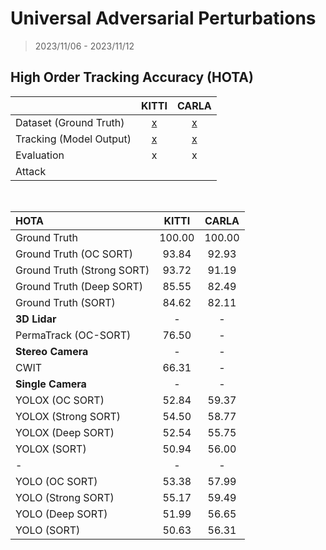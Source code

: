 # Universal Adversarial Perturbations

> 2023/11/06 - 2023/11/12

## High Order Tracking Accuracy (HOTA)

|                         | KITTI |                         CARLA      |
| :---------------------- | :---: | :---------------------------------------------------: |
|Dataset (Ground Truth)  |   [x](https://www.cvlibs.net/datasets/kitti/eval_tracking.php)   |           [x](https://github.com/wuhanstudio/carla-tracking-dataset)  |
|Tracking (Model Output) |   [x](https://github.com/wuhanstudio/2d-kitti-tracking)    | [x](https://github.com/wuhanstudio/2d-carla-tracking) |
|Evaluation              |   x   |                           x       |
|Attack                  |       |                                                       |

<br />

|         HOTA               |    KITTI   |     CARLA      |
| :------------------------- | :--------: | :------------: |
|Ground Truth                |   100.00   |    100.00      |
|Ground Truth (OC SORT)      |   93.84    |     92.93      |
|Ground Truth (Strong SORT)  |   93.72    |     91.19      |
|Ground Truth (Deep SORT)    |   85.55    |     82.49      |
|Ground Truth (SORT)         |   84.62    |     82.11      |
|     **3D Lidar**           |     -      |      -         |
|PermaTrack (OC-SORT)        |   76.50    |      -         |
|   **Stereo Camera**        |     -      |      -         |
|  CWIT                      |   66.31    |      -         |
|   **Single Camera**        |     -      |      -         |
|YOLOX (OC SORT)             |   52.84    |     59.37      |
|YOLOX (Strong SORT)         |   54.50    |     58.77      |
|YOLOX (Deep SORT)           |   52.54    |     55.75      |
|YOLOX (SORT)                |   50.94    |     56.00      |
|         -                  |     -      |      -         |
|YOLO (OC SORT)              |   53.38    |     57.99      |
|YOLO (Strong SORT)          |   55.17    |     59.49      |
|YOLO (Deep SORT)            |   51.99    |     56.65      |
|YOLO (SORT)                 |   50.63    |     56.31      |
